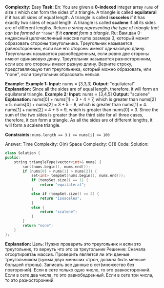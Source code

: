 **Complexity:** Easy
**Task:**
	En: You are given a **0-indexed** integer array `nums` of size `3` which can form the sides of a triangle.
	A triangle is called **equilateral** if it has all sides of equal length.
	A triangle is called **isosceles** if it has exactly two sides of equal length.
	A triangle is called **scalene** if all its sides are of different lengths.
	Return _a string representing_ _the type of triangle that can be formed_ _or_ `"none"` _if it **cannot** form a triangle._
	Ru: Вам дан 0-индексный целочисленный массив nums размера 3, который может образовать стороны треугольника.
    Треугольник называется равносторонним, если все его стороны имеют одинаковую длину.
    Треугольник называется равнобедренным, если ровно две стороны имеют одинаковую длину.
    Треугольник называется разносторонним, если все его стороны имеют разную длину.
	Верните строку, представляющую тип треугольника, который можно образовать, или "none", если треугольник образовать нельзя.

	
**Example:**
	**Example 1:**
		**Input:** nums = [3,3,3]
		**Output:** "equilateral"
		**Explanation:** Since all the sides are of equal length, therefore, it will form an equilateral triangle.
	**Example 2:**
		**Input:** nums = [3,4,5]
		**Output:** "scalene"
		**Explanation:** 
nums[0] + nums[1] = 3 + 4 = 7, which is greater than nums[2] = 5.
nums[0] + nums[2] = 3 + 5 = 8, which is greater than nums[1] = 4.
nums[1] + nums[2] = 4 + 5 = 9, which is greater than nums[0] = 3. 
Since the sum of the two sides is greater than the third side for all three cases, therefore, it can form a triangle.
As all the sides are of different lengths, it will form a scalene triangle.

**Constraints:**
	`nums.length == 3`
	`1 <= nums[i] <= 100`
	
Answer:
	Time Complexity: O(n)
	Space Complexity: O(1)
Code:
Solution:
```cpp
class Solution {
public:
    string triangleType(vector<int>& nums) {
		sort(nums.begin(), nums.end());
		if (nums[0] + nums[1] > nums[2]) {
			set<int> tempSet(nums.begin(), nums.end());
			if (tempSet.size() == 1) {
				return "equilateral";
			}
			else if (tempSet.size() == 2) {
				return "isosceles";
			}
			else {
				return "scalene";
			}
		}
		return "none";
	}
};
```
**Explanation:**
	Цель: Нужно проверить это треугольник и если это треугольник, то вернуть что это за треугольник
	Решение: Сначала отсортировтаь массив. Проверить является ли эти данные треугольником (сумма двух меньших строн, должна быть меньше большей строны).
	Записать все данные в сет(множество без повторений).
	Если в сете только одно число, то это равносторонний.
	Если в сете два числа, то это равнобедренный.
	Если в сете три числа, то это разносторонний.